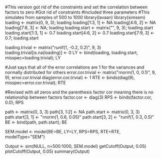 #This version got rid of the constraints and set the correlation between factors to zero 
#Got rid of constraints
#Included three parameters
#This simulates from samples of 500 to 1000
library(lavaan)
library(simsem)
loading <- matrix(0, 9, 3); loading
loading[1:3, 1] <- NA
loading[4:6, 2] <- NA
loading[7:8, 3] <- NA; loading
loading.start <- matrix("", 9, 3); loading.start
loading.start[1:3, 1] <- 0.7
loading.start[4:6, 2] <- 0.7
loading.start[7:9, 3] <- 0.7; loading.start

loading.trivial <- matrix("runif(1, -0.2, 0.2)", 9, 3)
loading.trivial[is.na(loading)] <- 0
LY <- bind(loading, loading.start, misspec=loading.trivial); LY

#Just says that all of the error correlations are 1 for the variances and normally distributed for others
error.cor.trivial <- matrix("rnorm(1, 0, 0.1)", 9, 9); error.cor.trivial
diag(error.cor.trivial) <- 1
RTE <- binds(diag(9), misspec=error.cor.trivial); RTE

#Revised with all zeros and the parenthesis factor cor meaning there is no relationship between factors
factor.cor <- diag(3)
RPS <- binds(factor.cor, 0.0); RPS

path <- matrix(0, 3, 3)
path[3, 1:2] <- NA
path.start <- matrix(0, 3, 3)
path.start[3, 1] <- "rnorm(1, 0.6, 0.05)"
path.start[3, 2] <- "runif(1, 0.3, 0.5)"
BE <- bind(path, path.start); BE

SEM.model <- model(BE=BE, LY=LY, RPS=RPS, RTE=RTE, modelType="SEM")

Output <- sim(NULL, n=500:1000, SEM.model) 
getCutoff(Output, 0.05)
plotCutoff(Output, 0.05)
summary(Output)
